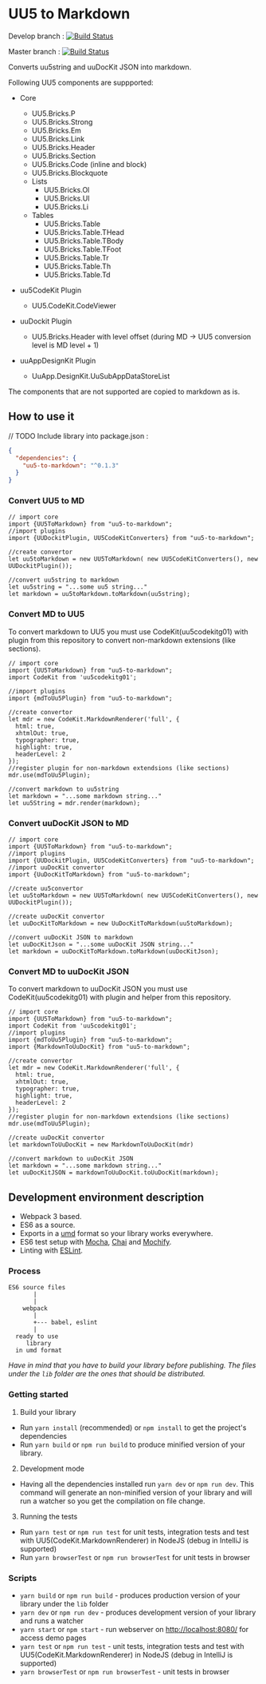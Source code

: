 # UU5 to Markdown
Develop branch : [![Build Status](https://travis-ci.org/jiridudekusy/uu5-to-markdown.svg?branch=develop)](https://travis-ci.org/jiridudekusy/uu5-to-markdown)

Master branch : [![Build Status](https://travis-ci.org/jiridudekusy/uu5-to-markdown.svg?branch=master)](https://travis-ci.org/jiridudekusy/uu5-to-markdown)


Converts uu5string and uuDocKit JSON into markdown.

Following UU5 components are suppported:
- Core
  - UU5.Bricks.P
  - UU5.Bricks.Strong
  - UU5.Bricks.Em
  - UU5.Bricks.Link
  - UU5.Bricks.Header
  - UU5.Bricks.Section
  - UU5.Bricks.Code (inline and block)
  - UU5.Bricks.Blockquote
  - Lists
    - UU5.Bricks.Ol
    - UU5.Bricks.Ul
    - UU5.Bricks.Li
  - Tables
    - UU5.Bricks.Table
    - UU5.Bricks.Table.THead
    - UU5.Bricks.Table.TBody
    - UU5.Bricks.Table.TFoot
    - UU5.Bricks.Table.Tr
    - UU5.Bricks.Table.Th
    - UU5.Bricks.Table.Td


- uu5CodeKit Plugin
  - UU5.CodeKit.CodeViewer

- uuDockit Plugin 
   - UU5.Bricks.Header with level offset (during MD -> UU5 conversion level is MD level + 1)

- uuAppDesignKit Plugin
  - UuApp.DesignKit.UuSubAppDataStoreList

The components that are not supported are copied to markdown as is.

## How to use it

// TODO
Include library into package.json :
```json
{
  "dependencies": {
    "uu5-to-markdown": "^0.1.3"
  }
}
```

### Convert UU5 to MD

```ecmascript 6
// import core
import {UU5ToMarkdown} from "uu5-to-markdown";
//import plugins
import {UUDockitPlugin, UU5CodeKitConverters} from "uu5-to-markdown";

//create convertor
let uu5toMarkdown = new UU5ToMarkdown( new UU5CodeKitConverters(), new UUDockitPlugin());

//convert uu5string to markdown
let uu5string = "...some uu5 string..."
let markdown = uu5toMarkdown.toMarkdown(uu5string);

```

### Convert MD to UU5

To convert markdown to UU5 you must use CodeKit(uu5codekitg01) with plugin from this repository to convert non-markdown extensions (like sections).

```ecmascript 6
// import core
import {UU5ToMarkdown} from "uu5-to-markdown";
import CodeKit from 'uu5codekitg01';

//import plugins
import {mdToUu5Plugin} from "uu5-to-markdown";

//create convertor
let mdr = new CodeKit.MarkdownRenderer('full', {
  html: true,
  xhtmlOut: true,
  typographer: true,
  highlight: true,
  headerLevel: 2
});
//register plugin for non-markdown extendsions (like sections)
mdr.use(mdToUu5Plugin);

//convert markdown to uu5string
let markdown = "...some markdown string..."
let uu5String = mdr.render(markdown);

```

### Convert uuDocKit JSON to MD

```ecmascript 6
// import core
import {UU5ToMarkdown} from "uu5-to-markdown";
//import plugins
import {UUDockitPlugin, UU5CodeKitConverters} from "uu5-to-markdown";
//import uuDocKit convertor
import {UuDocKitToMarkdown} from "uu5-to-markdown";

//create uu5convertor
let uu5toMarkdown = new UU5ToMarkdown( new UU5CodeKitConverters(), new UUDockitPlugin());

//create uuDocKit convertor
let uuDocKitToMarkdown = new UuDocKitToMarkdown(uu5toMarkdown);

//convert uuDocKit JSON to markdown
let uuDocKitJson = "...some uuDocKit JSON string..."
let markdown = uuDocKitToMarkdown.toMarkdown(uuDocKitJson);
```
### Convert MD to uuDocKit JSON

To convert markdown to uuDocKit JSON you must use CodeKit(uu5codekitg01) with plugin and helper from this repository.

```ecmascript 6
// import core
import {UU5ToMarkdown} from "uu5-to-markdown";
import CodeKit from 'uu5codekitg01';
//import plugins
import {mdToUu5Plugin} from "uu5-to-markdown";
import {MarkdownToUuDocKit} from "uu5-to-markdown";

//create convertor
let mdr = new CodeKit.MarkdownRenderer('full', {
  html: true,
  xhtmlOut: true,
  typographer: true,
  highlight: true,
  headerLevel: 2
});
//register plugin for non-markdown extendsions (like sections)
mdr.use(mdToUu5Plugin);

//create uuDocKit convertor
let markdownToUuDocKit = new MarkdownToUuDocKit(mdr)

//convert markdown to uuDocKit JSON
let markdown = "...some markdown string..."
let uuDocKitJSON = markdownToUuDocKit.toUuDocKit(markdown);

```

## Development environment description

* Webpack 3 based.
* ES6 as a source.
* Exports in a [umd](https://github.com/umdjs/umd) format so your library works everywhere.
* ES6 test setup with [Mocha](http://mochajs.org/), [Chai](http://chaijs.com/) and [Mochify](https://www.npmjs.com/package/mochify).
* Linting with [ESLint](http://eslint.org/).

### Process

```
ES6 source files
       |
       |
    webpack
       |
       +--- babel, eslint
       |
  ready to use
     library
  in umd format
```

*Have in mind that you have to build your library before publishing. The files under the `lib` folder are the ones that should be distributed.*

### Getting started

1. Build your library
  * Run `yarn install` (recommended) or `npm install` to get the project's dependencies
  * Run `yarn build` or `npm run build` to produce minified version of your library.
2. Development mode
  * Having all the dependencies installed run `yarn dev` or `npm run dev`. This command will generate an non-minified version of your library and will run a watcher so you get the compilation on file change.
3. Running the tests
  * Run `yarn test` or `npm run test` for unit tests, integration tests and test with UU5(CodeKit.MarkdownRenderer) in NodeJS (debug in IntelliJ is supported)
  * Run `yarn browserTest` or `npm run browserTest` for unit tests in browser 

### Scripts

* `yarn build` or `npm run build` - produces production version of your library under the `lib` folder
* `yarn dev` or `npm run dev` - produces development version of your library and runs a watcher
* `yarn start` or `npm start` - run webserver on <http://localhost:8080/> for access demo pages 
* `yarn test` or `npm run test` - unit tests, integration tests and test with UU5(CodeKit.MarkdownRenderer) in NodeJS (debug in IntelliJ is supported)
* `yarn browserTest` or `npm run browserTest` -  unit tests in browser 

